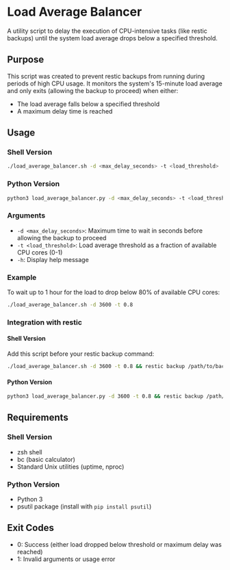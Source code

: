 # Load Average Balancer

A utility script to delay the execution of CPU-intensive tasks (like restic backups) until the system load average drops below a specified threshold.

## Purpose

This script was created to prevent restic backups from running during periods of high CPU usage. It monitors the system's 15-minute load average and only exits (allowing the backup to proceed) when either:
- The load average falls below a specified threshold
- A maximum delay time is reached

## Usage

### Shell Version
```bash
./load_average_balancer.sh -d <max_delay_seconds> -t <load_threshold>
```

### Python Version
```bash
python3 load_average_balancer.py -d <max_delay_seconds> -t <load_threshold>
```

### Arguments

- `-d <max_delay_seconds>`: Maximum time to wait in seconds before allowing the backup to proceed
- `-t <load_threshold>`: Load average threshold as a fraction of available CPU cores (0-1)
- `-h`: Display help message

### Example

To wait up to 1 hour for the load to drop below 80% of available CPU cores:

```bash
./load_average_balancer.sh -d 3600 -t 0.8
```

### Integration with restic

#### Shell Version
Add this script before your restic backup command:

```bash
./load_average_balancer.sh -d 3600 -t 0.8 && restic backup /path/to/backup
```

#### Python Version
```bash
python3 load_average_balancer.py -d 3600 -t 0.8 && restic backup /path/to/backup
```

## Requirements

### Shell Version
- zsh shell
- bc (basic calculator)
- Standard Unix utilities (uptime, nproc)

### Python Version
- Python 3
- psutil package (install with `pip install psutil`)

## Exit Codes

- 0: Success (either load dropped below threshold or maximum delay was reached)
- 1: Invalid arguments or usage error

